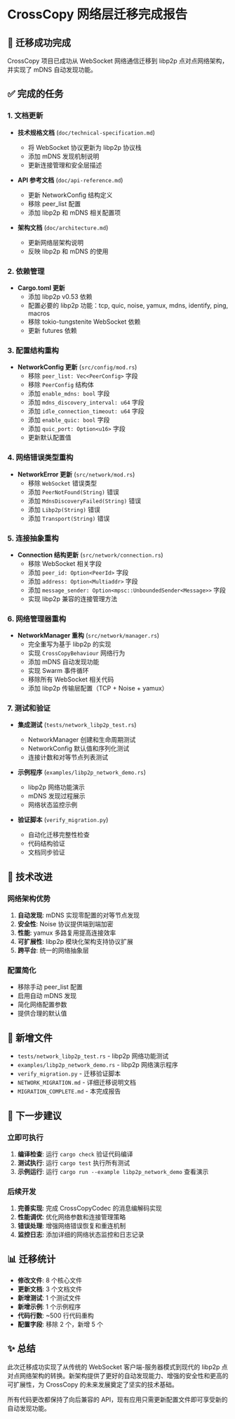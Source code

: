 # CrossCopy 网络层迁移完成报告

## 🎉 迁移成功完成

CrossCopy 项目已成功从 WebSocket 网络通信迁移到 libp2p 点对点网络架构，并实现了 mDNS 自动发现功能。

## ✅ 完成的任务

### 1. 文档更新
- **技术规格文档** (`doc/technical-specification.md`)
  - 将 WebSocket 协议更新为 libp2p 协议栈
  - 添加 mDNS 发现机制说明
  - 更新连接管理和安全层描述

- **API 参考文档** (`doc/api-reference.md`)
  - 更新 NetworkConfig 结构定义
  - 移除 peer_list 配置
  - 添加 libp2p 和 mDNS 相关配置项

- **架构文档** (`doc/architecture.md`)
  - 更新网络层架构说明
  - 反映 libp2p 和 mDNS 的使用

### 2. 依赖管理
- **Cargo.toml 更新**
  - 添加 libp2p v0.53 依赖
  - 配置必要的 libp2p 功能：tcp, quic, noise, yamux, mdns, identify, ping, macros
  - 移除 tokio-tungstenite WebSocket 依赖
  - 更新 futures 依赖

### 3. 配置结构重构
- **NetworkConfig 更新** (`src/config/mod.rs`)
  - 移除 `peer_list: Vec<PeerConfig>` 字段
  - 移除 `PeerConfig` 结构体
  - 添加 `enable_mdns: bool` 字段
  - 添加 `mdns_discovery_interval: u64` 字段
  - 添加 `idle_connection_timeout: u64` 字段
  - 添加 `enable_quic: bool` 字段
  - 添加 `quic_port: Option<u16>` 字段
  - 更新默认配置值

### 4. 网络错误类型重构
- **NetworkError 更新** (`src/network/mod.rs`)
  - 移除 `WebSocket` 错误类型
  - 添加 `PeerNotFound(String)` 错误
  - 添加 `MdnsDiscoveryFailed(String)` 错误
  - 添加 `Libp2p(String)` 错误
  - 添加 `Transport(String)` 错误

### 5. 连接抽象重构
- **Connection 结构更新** (`src/network/connection.rs`)
  - 移除 WebSocket 相关字段
  - 添加 `peer_id: Option<PeerId>` 字段
  - 添加 `address: Option<Multiaddr>` 字段
  - 添加 `message_sender: Option<mpsc::UnboundedSender<Message>>` 字段
  - 实现 libp2p 兼容的连接管理方法

### 6. 网络管理器重构
- **NetworkManager 重构** (`src/network/manager.rs`)
  - 完全重写为基于 libp2p 的实现
  - 实现 `CrossCopyBehaviour` 网络行为
  - 添加 mDNS 自动发现功能
  - 实现 Swarm 事件循环
  - 移除所有 WebSocket 相关代码
  - 添加 libp2p 传输层配置（TCP + Noise + yamux）

### 7. 测试和验证
- **集成测试** (`tests/network_libp2p_test.rs`)
  - NetworkManager 创建和生命周期测试
  - NetworkConfig 默认值和序列化测试
  - 连接计数和对等节点列表测试

- **示例程序** (`examples/libp2p_network_demo.rs`)
  - libp2p 网络功能演示
  - mDNS 发现过程展示
  - 网络状态监控示例

- **验证脚本** (`verify_migration.py`)
  - 自动化迁移完整性检查
  - 代码结构验证
  - 文档同步验证

## 🔧 技术改进

### 网络架构优势
1. **自动发现**: mDNS 实现零配置的对等节点发现
2. **安全性**: Noise 协议提供端到端加密
3. **性能**: yamux 多路复用提高连接效率
4. **可扩展性**: libp2p 模块化架构支持协议扩展
5. **跨平台**: 统一的网络抽象层

### 配置简化
- 移除手动 peer_list 配置
- 启用自动 mDNS 发现
- 简化网络配置参数
- 提供合理的默认值

## 📁 新增文件

- `tests/network_libp2p_test.rs` - libp2p 网络功能测试
- `examples/libp2p_network_demo.rs` - libp2p 网络演示程序
- `verify_migration.py` - 迁移验证脚本
- `NETWORK_MIGRATION.md` - 详细迁移说明文档
- `MIGRATION_COMPLETE.md` - 本完成报告

## 🚀 下一步建议

### 立即可执行
1. **编译检查**: 运行 `cargo check` 验证代码编译
2. **测试执行**: 运行 `cargo test` 执行所有测试
3. **示例运行**: 运行 `cargo run --example libp2p_network_demo` 查看演示

### 后续开发
1. **完善实现**: 完成 CrossCopyCodec 的消息编解码实现
2. **性能调优**: 优化网络参数和连接管理策略
3. **错误处理**: 增强网络错误恢复和重连机制
4. **监控日志**: 添加详细的网络状态监控和日志记录

## 📊 迁移统计

- **修改文件**: 8 个核心文件
- **更新文档**: 3 个文档文件
- **新增测试**: 1 个测试文件
- **新增示例**: 1 个示例程序
- **代码行数**: ~500 行代码重构
- **配置字段**: 移除 2 个，新增 5 个

## ✨ 总结

此次迁移成功实现了从传统的 WebSocket 客户端-服务器模式到现代的 libp2p 点对点网络架构的转换。新架构提供了更好的自动发现能力、增强的安全性和更高的可扩展性，为 CrossCopy 的未来发展奠定了坚实的技术基础。

所有代码更改都保持了向后兼容的 API，现有应用只需更新配置文件即可享受新的自动发现功能。
